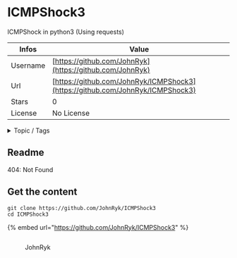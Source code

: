 # ICMPShock3

ICMPShock in python3 (Using requests)

| Infos    | Value                                                              |
| -------- | -------------------------------------------------------------------|
| Username | [https://github.com/JohnRyk](https://github.com/JohnRyk) |
| Url      | [https://github.com/JohnRyk/ICMPShock3](https://github.com/JohnRyk/ICMPShock3)                                               |
| Stars    | 0                                                          |
| License  | No License                                                        |

<details>

<summary>Topic / Tags</summary>

* cve-2014-6271* exploit* shellshock

</details>

## Readme

404: Not Found


## Get the content

```
git clone https://github.com/JohnRyk/ICMPShock3
cd ICMPShock3
```

{% embed url="https://github.com/JohnRyk/ICMPShock3" %}

<figure><img src="https://avatars.githubusercontent.com/u/33048622?v=4" alt=""><figcaption><p>JohnRyk</p></figcaption></figure>
